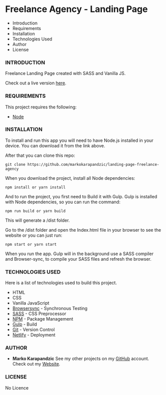 # Freelance Agency - Landing Page

* Introduction
* Requirements
* Installation
* Technologies Used
* Author
* License

### INTRODUCTION

Freelance Landing Page created with SASS and Vanilla JS.

Check out a live version [here](https://markokarapandzic.github.io/portfolio-website/).

### REQUIREMENTS

This project requires the following:
 * [Node](https://nodejs.org/en/)

### INSTALLATION
To install and run this app you will need to have Node.js installed in your device. You can download it from the link above.

After that you can clone this repo:
```
git clone https://github.com/markokarapandzic/landing-page-freelance-agency
```
When you download the project, install all Node dependencies:
```
npm install or yarn install
```
And to run the project, you first need to Build it with Gulp. Gulp is installed with Node dependencies, so you can run the command:
```
npm run build or yarn build
```
This will generate a /dist folder.

Go to the /dist folder and open the Index.html file in your browser to see the website or you can just run:
```
npm start or yarn start
```
When you run the app. Gulp will in the background use a SASS compiler and Browser-sync, to compile your SASS files and refresh the browser.

### TECHNOLOGIES USED

Here is a list of technologies used to build this project.
* HTML
* CSS
* Vanilla JavaScript
* [Browsersync](https://www.browsersync.io/) - Synchronous Testing
* [SASS](https://sass-lang.com/) - CSS Preprocessor
* [NPM](https://www.npmjs.com/) - Package Management
* [Gulp](https://gulpjs.com/) - Build
* [Git](https://git-scm.com/) - Version Control
* [Netlify](https://www.netlify.com/) - Deployment

### AUTHOR
* **Marko Karapandzic**
See my other projects on my [GitHub](https://github.com/markokarapandzic) account.
Check out my [Website](https://markokarapandzic.github.io/portfolio-website/).
### LICENSE
No Licence
